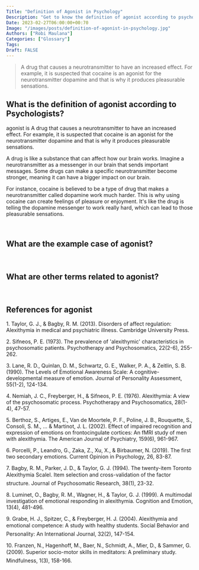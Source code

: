 ```yaml
---
Title: "Definition of Agonist in Psychology"
Description: "Get to know the definition of agonist according to psychologists."
Date: 2023-02-27T06:00:00+00:70
Image: "/images/posts/definition-of-agonist-in-psychology.jpg"
Authors: ["Robi Maulana"]
Categories: ["Glossary"]
Tags: 
Draft: FALSE
---
```





> A drug that causes a neurotransmitter to have an increased effect. For example, it is suspected that cocaine is an agonist for the neurotransmitter dopamine and that is why it produces pleasurable sensations.

## What is the definition of agonist according to Psychologists?

agonist is A drug that causes a neurotransmitter to have an increased effect. For example, it is suspected that cocaine is an agonist for the neurotransmitter dopamine and that is why it produces pleasurable sensations.

A drug is like a substance that can affect how our brain works. Imagine a neurotransmitter as a messenger in our brain that sends important messages. Some drugs can make a specific neurotransmitter become stronger, meaning it can have a bigger impact on our brain.

For instance, cocaine is believed to be a type of drug that makes a neurotransmitter called dopamine work much harder. This is why using cocaine can create feelings of pleasure or enjoyment. It's like the drug is telling the dopamine messenger to work really hard, which can lead to those pleasurable sensations.

 

## What are the example case of agonist?

 

## What are other terms related to agonist?

 

## References for agonist

1\. Taylor, G. J., & Bagby, R. M. (2013). Disorders of affect regulation: Alexithymia in medical and psychiatric illness. Cambridge University Press.

2\. Sifneos, P. E. (1973). The prevalence of 'alexithymic' characteristics in psychosomatic patients. Psychotherapy and Psychosomatics, 22(2-6), 255-262.

3\. Lane, R. D., Quinlan, D. M., Schwartz, G. E., Walker, P. A., & Zeitlin, S. B. (1990). The Levels of Emotional Awareness Scale: A cognitive-developmental measure of emotion. Journal of Personality Assessment, 55(1-2), 124-134.

4\. Nemiah, J. C., Freyberger, H., & Sifneos, P. E. (1976). Alexithymia: A view of the psychosomatic process. Psychotherapy and Psychosomatics, 28(1-4), 47-57.

5\. Berthoz, S., Artiges, E., Van de Moortele, P. F., Poline, J. B., Rouquette, S., Consoli, S. M., ... & Martinot, J. L. (2002). Effect of impaired recognition and expression of emotions on frontocingulate cortices: An fMRI study of men with alexithymia. The American Journal of Psychiatry, 159(6), 961-967.

6\. Porcelli, P., Leandro, G., Zaka, Z., Xu, X., & Birbaumer, N. (2019). The first two secondary emotions. Current Opinion in Psychology, 26, 83-87.

7\. Bagby, R. M., Parker, J. D., & Taylor, G. J. (1994). The twenty-item Toronto Alexithymia ScaleI. Item selection and cross-validation of the factor structure. Journal of Psychosomatic Research, 38(1), 23-32.

8\. Luminet, O., Bagby, R. M., Wagner, H., & Taylor, G. J. (1999). A multimodal investigation of emotional responding in alexithymia. Cognition and Emotion, 13(4), 481-496.

9\. Grabe, H. J., Spitzer, C., & Freyberger, H. J. (2004). Alexithymia and emotional competence: A study with healthy students. Social Behavior and Personality: An International Journal, 32(2), 147-154.

10\. Franzen, N., Hagenhoff, M., Baer, N., Schmidt, A., Mier, D., & Sammer, G. (2009). Superior socio-motor skills in meditators: A preliminary study. Mindfulness, 1(3), 158-166.
